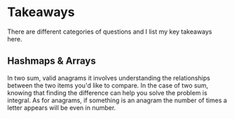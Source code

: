 # Takeaways
There are different categories of questions and I list my key takeaways here.

## Hashmaps & Arrays
In two sum, valid anagrams it involves understanding the relationships between the two items you'd like to compare. In the case of two sum, knowing that finding the difference can help you solve the problem is integral. As for anagrams, if something is an anagram the number of times a letter appears will be even in number.
